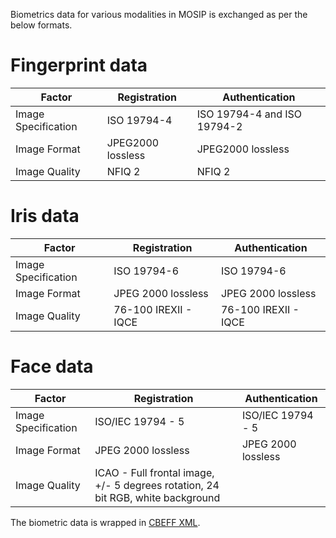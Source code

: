 Biometrics data for various modalities in MOSIP is exchanged as per the below formats. 

# Fingerprint data
Factor | Registration | Authentication
-------|--------------|---------------- 
Image Specification	| ISO 19794-4 | ISO 19794-4 and ISO 19794-2
Image Format | JPEG2000 lossless | JPEG2000 lossless
Image Quality |	NFIQ 2 | NFIQ 2

# Iris data
Factor | Registration | Authentication
-------|--------------|---------------- 
Image Specification | ISO 19794-6 | ISO 19794-6
Image Format | JPEG 2000 lossless | JPEG 2000 lossless
Image Quality | 76-100 IREXII - IQCE | 76-100 IREXII - IQCE

# Face data
Factor | Registration | Authentication
-------|--------------|---------------- 
Image Specification | ISO/IEC 19794 - 5 | ISO/IEC 19794 - 5
Image Format | JPEG 2000 lossless | JPEG 2000 lossless
Image Quality | ICAO - Full frontal image, +/- 5 degrees rotation, 24 bit RGB, white background

The biometric data is wrapped in [CBEFF XML](CBEFF-XML.md).